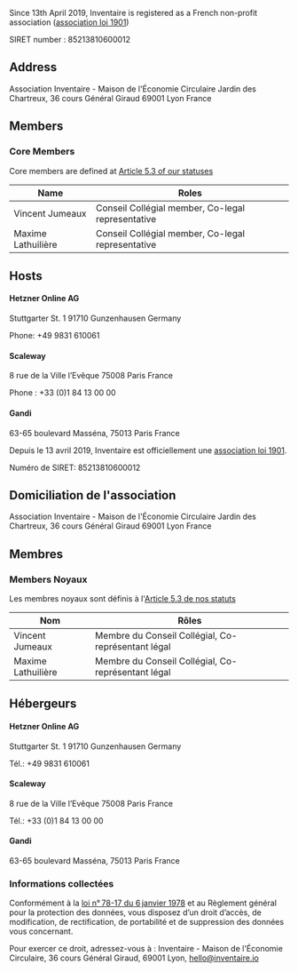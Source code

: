 <!-- LANG:EN, title="Legal notice"-->

Since 13th April 2019, Inventaire is registered as a French non-profit association ([association loi 1901](https://en.wikipedia.org/wiki/Nonprofit_organization#France))

SIRET number : 85213810600012

## Address
Association Inventaire - Maison de l'Économie Circulaire
Jardin des Chartreux, 36 cours Général Giraud
69001 Lyon
France

## Members
### Core Members
Core members are defined at [Article 5.3 of our statuses](https://wiki.inventaire.io/wiki/Statuts?lang=en#article-51-core-members)

|  Name                                    | Roles                                                                                                        |
|----------------------------|---------------------------------------------------------------|
|  Vincent Jumeaux          | Conseil Collégial member, Co-legal representative |
|  Maxime Lathuilière    | Conseil Collégial member, Co-legal representative  |

## Hosts

#### Hetzner Online AG
Stuttgarter St. 1
91710 Gunzenhausen
Germany

Phone: +49  9831 610061

#### Scaleway
8 rue de la Ville l’Evêque
75008 Paris
France

Phone : +33 (0)1 84 13 00 00 

#### Gandi
63-65 boulevard Masséna,
75013 Paris
France


<!-- LANG:FR, title="Mentions légales"-->
 
Depuis le 13 avril 2019, Inventaire est officiellement une [association loi 1901](https://fr.wikipedia.org/wiki/Association_loi_de_1901).

Numéro de SIRET: 85213810600012

## Domiciliation de l'association
Association Inventaire - Maison de l'Économie Circulaire
Jardin des Chartreux, 36 cours Général Giraud
69001 Lyon
France

## Membres
### Members Noyaux
Les membres noyaux sont définis à l'[Article 5.3 de nos statuts](https://wiki.inventaire.io/wiki/Statuts?lang=fr#51---membres-noyaux)

|  Nom                                      | Rôles                                                                                                            |
|----------------------------|-----------------------------------------------------------------|
|  Vincent Jumeaux          | Membre du Conseil Collégial, Co-représentant légal |
|  Maxime Lathuilière    | Membre du Conseil Collégial, Co-représentant légal |

## Hébergeurs

#### Hetzner Online AG
Stuttgarter St. 1
91710 Gunzenhausen
Germany

Tél.: +49  9831 610061

#### Scaleway
8 rue de la Ville l’Evêque
75008 Paris
France

Tél.: +33 (0)1 84 13 00 00 

#### Gandi
63-65 boulevard Masséna,
75013 Paris
France

### Informations collectées

Conformément à la [loi n° 78-17 du 6 janvier 1978](https://legifrance.gouv.fr/affichTexte.do?cidTexte=JORFTEXT000000886460) et au Règlement général pour la protection des données, vous disposez d’un droit d’accès, de modification, de rectification, de portabilité et de suppression des données vous concernant.

Pour exercer ce droit, adressez-vous à : Inventaire - Maison de l'Économie Circulaire, 36 cours Général Giraud, 69001 Lyon, hello@inventaire.io